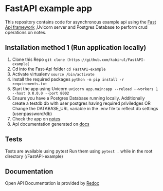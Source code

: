 # FastAPI example app

This repository contains code for asynchronous example api using the [Fast Api framework](https://fastapi.tiangolo.com/) ,Uvicorn server and Postgres Database to perform crud operations on notes.

## Installation method 1 (Run application locally)

1. Clone this Repo `git clone (https://github.com/kabirul/FastAPI-example)`
2. Cd into the Fast-Api folder
   `cd FastAPI-example`
3. Activate virtualenv
   `source /bin/activate`
4. Install the required packages
   `python -m pip install -r requirements.txt`
5. Start the app using Uvicorn
   `uvicorn app.main:app --reload --workers 1 --host 0.0.0.0 --port 8002`
6. Ensure you have a Postgres Database running locally.
   Additionally create a testdb db with user postgres having required priviledges
   OR
   Change the DATABASE_URL variable in the .env file to reflect db settings (user:password/db)
7. Check the app on [notes](http://localhost:8002/notes)
8. Api documentation generated on [docs](http://localhost:8002/docs)

## Tests

Tests are available using pytest
Run them using `pytest .` while in the root directory (/FastAPI-example)

## Documentation
Open API Documentation is provided by [Redoc](http://localhost:8002/redoc)
